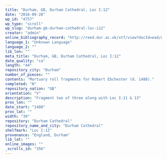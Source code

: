 ```yaml
---
title: "Durham, GB, Durham Cathedral, Loc I:12"
date: "2016-09-28"
wp_id: "4757"
wp_type: "scroll"
wp_slug: "durham-gb-durham-cathedral-loc-i12"
creator: "admin"
online_bibliography_record: "http://reed.dur.ac.uk/xtf/view?docId=ead/dcd/dcdlocel.xml#qxj-40"
language_1: "Unknown Language"
language_2: ""
lib_lon: ""
meta_title: "Durham, GB, Durham Cathedral, Loc I:12"
date_quality: "ca"
length: "44"
repository_city: "Durham"
number_of_pieces: ""
contents: "Mortuary roll fragments for Robert Ebchester (d. 1488)."
completed: "N"
repository_nation: "GB"
orientation: "V"
description: "Fragment two of three along with Loc I:11 & 13"
prov_lon: ""
date_start: "1488"
prov_lat: ""
width: "30"
repository: "Durham Cathedral"
repository_name_and_city: "Durham Cathedral"
shelfmark: "Loc I:12"
provenance: "England, Durham"
lib_lat: ""
online_images: ""
_scrolls_id: "356"
---
```



